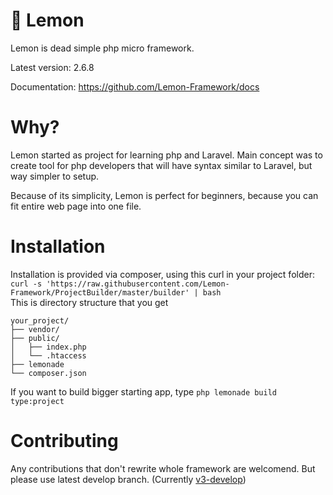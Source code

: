 # 🍋 Lemon

Lemon is dead simple php micro framework.

Latest version: 2.6.8

Documentation: https://github.com/Lemon-Framework/docs 

# Why?

Lemon started as project for learning php and Laravel. Main concept was to create tool for php developers that will have syntax similar to Laravel, but way simpler to setup.

Because of its simplicity, Lemon is perfect for beginners, because you can fit entire web page into one file.

# Installation

Installation is provided via composer, using this curl in your project folder:\
`curl -s 'https://raw.githubusercontent.com/Lemon-Framework/ProjectBuilder/master/builder' | bash`\
This is directory structure that you get
```
your_project/
├── vendor/
├── public/
│   ├── index.php
│   └── .htaccess
├── lemonade
└── composer.json

```
If you want to build bigger starting app, type `php lemonade build type:project`

# Contributing

Any contributions that don't rewrite whole framework are welcomend. But please use latest develop branch. (Currently [v3-develop](https://github.com/Lemon-Framework/Lemon/tree/v3-develop))
